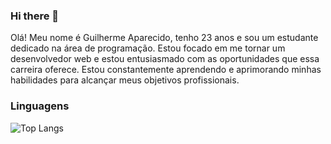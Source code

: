 ### Hi there 👋

Olá! Meu nome é Guilherme Aparecido, tenho 23 anos e sou um estudante dedicado na área de programação. Estou focado em me tornar um desenvolvedor web e estou entusiasmado com as oportunidades que essa carreira oferece. Estou constantemente aprendendo e aprimorando minhas habilidades para alcançar meus objetivos profissionais. 

### Linguagens
![Top Langs](https://github-readme-stats.vercel.app/api/top-langs/?username=GuilhermeAp404&layout=compact&hide=handlebars,ruby,dockerfile,mako&theme=dracula)

<!--
**GuilhermeAp404/GuilhermeAp404** is a ✨ _special_ ✨ repository because its `README.md` (this file) appears on your GitHub profile.

Here are some ideas to get you started:

- 🔭 I’m currently working on ...
- 🌱 I’m currently learning ...
- 👯 I’m looking to collaborate on ...
- 🤔 I’m looking for help with ...
- 💬 Ask me about ...
- 📫 How to reach me: ...
- 😄 Pronouns: ...
- ⚡ Fun fact: ...
-->
